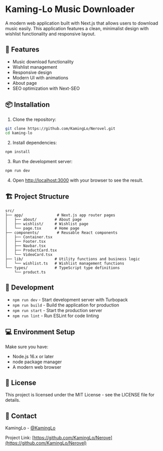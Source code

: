 # Kaming-Lo Music Downloader

A modern web application built with Next.js that allows users to download music easily. This application features a clean, minimalist design with wishlist functionality and responsive layout.

## 🚀 Features

- Music download functionality
- Wishlist management
- Responsive design
- Modern UI with animations
- About page
- SEO optimization with Next-SEO


## 📦 Installation

1. Clone the repository:
```bash
git clone https://github.com/KamingLo/Nerovel.git
cd kaming-lo
```

2. Install dependencies:
```bash
npm install
```

3. Run the development server:
```bash
npm run dev
```

4. Open [http://localhost:3000](http://localhost:3000) with your browser to see the result.

## 🏗 Project Structure

```
src/
├── app/               # Next.js app router pages
│   ├── about/        # About page
│   ├── wishlist/     # Wishlist page
│   └── page.tsx      # Home page
├── components/        # Reusable React components
│   ├── Container.tsx
│   ├── Footer.tsx
│   ├── Navbar.tsx
│   ├── ProductCard.tsx
│   └── VideoCard.tsx
├── lib/              # Utility functions and business logic
│   └── wishlist.ts   # Wishlist management functions
└── types/            # TypeScript type definitions
    └── product.ts
```

## 🔧 Development

- `npm run dev` - Start development server with Turbopack
- `npm run build` - Build the application for production
- `npm run start` - Start the production server
- `npm run lint` - Run ESLint for code linting

## 💻 Environment Setup

Make sure you have:
- Node.js 16.x or later
- node package manager
- A modern web browser

## 📝 License

This project is licensed under the MIT License - see the LICENSE file for details.

## 📧 Contact

KamingLo - [@KamingLo](https://github.com/KamingLo)

Project Link: [https://github.com/KamingLo/Nerove](https://github.com/KamingLo/Nerovel)
